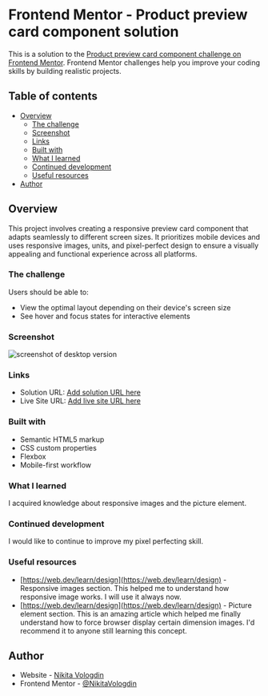 # Frontend Mentor - Product preview card component solution

This is a solution to the [Product preview card component challenge on Frontend Mentor](https://www.frontendmentor.io/challenges/product-preview-card-component-GO7UmttRfa). Frontend Mentor challenges help you improve your coding skills by building realistic projects.

## Table of contents

- [Overview](#overview)
  - [The challenge](#the-challenge)
  - [Screenshot](#screenshot)
  - [Links](#links)
  - [Built with](#built-with)
  - [What I learned](#what-i-learned)
  - [Continued development](#continued-development)
  - [Useful resources](#useful-resources)
- [Author](#author)

## Overview

This project involves creating a responsive preview card component that adapts seamlessly to different screen sizes. It prioritizes mobile devices and uses responsive images, units, and pixel-perfect design to ensure a visually appealing and functional experience across all platforms.

### The challenge

Users should be able to:

- View the optimal layout depending on their device's screen size
- See hover and focus states for interactive elements

### Screenshot

![screenshot of desktop version](./screenshots/screenshot.jpg)

### Links

- Solution URL: [Add solution URL here](https://your-solution-url.com)
- Live Site URL: [Add live site URL here](https://your-live-site-url.com)

### Built with

- Semantic HTML5 markup
- CSS custom properties
- Flexbox
- Mobile-first workflow

### What I learned

I acquired knowledge about responsive images and the picture element.

### Continued development

I would like to continue to improve my pixel perfecting skill.

### Useful resources

- [https://web.dev/learn/design](https://web.dev/learn/design) - Responsive images section. This helped me to understand how responsive image works. I will use it always now.
- [https://web.dev/learn/design](https://web.dev/learn/design) - Picture element section. This is an amazing article which helped me finally understand how to force browser display certain dimension images. I'd recommend it to anyone still learning this concept.

## Author

- Website - [Nikita Vologdin](https://vologdin.eu/portfolio)
- Frontend Mentor - [@NikitaVologdin](https://www.frontendmentor.io/profile/NikitaVologdin)
